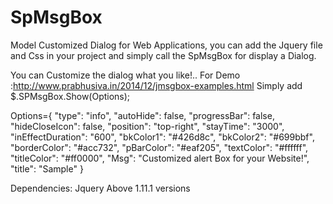 SpMsgBox
========

Model Customized Dialog for Web Applications, you can add the Jquery file and Css in your project and simply call the SpMsgBox for display a Dialog.

You can Customize the dialog what you like!..
For Demo :http://www.prabhusiva.in/2014/12/jmsgbox-examples.html
Simply add $.SPMsgBox.Show(Options);

Options={ "type": "info", "autoHide": false, "progressBar": false, "hideCloseIcon": false, "position": "top-right", "stayTime": "3000", "inEffectDuration": "600", "bkColor1": "#426d8c", "bkColor2": "#699bbf", "borderColor": "#acc732", "pBarColor": "#eaf205", "textColor": "#ffffff", "titleColor": "#ff0000", "Msg": "Customized alert Box for your Website!", "title": "Sample" }


Dependencies: Jquery Above 1.11.1 versions

